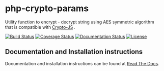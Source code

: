 # php-crypto-params

Utility function to encrypt - decrypt string using AES symmetric algorithm that is compatible with [Crypto-JS](https://code.google.com/p/crypto-js/) .

[![Build Status](https://travis-ci.org/torre76/php-crypto-params.svg?branch=master)](https://travis-ci.org/torre76/php-crypto-params) [![Coverage Status](https://coveralls.io/repos/torre76/php-crypto-params/badge.svg?branch=master&service=github)](https://coveralls.io/github/torre76/php-crypto-params?branch=master) [![Documentation Status](https://readthedocs.org/projects/php-crypto-params/badge/?version=latest)](http://php-crypto-params.readthedocs.org/en/latest/?badge=latest) [![License](https://img.shields.io/badge/License-LGPLv3-blue.svg)](https://raw.githubusercontent.com/torre76/php-crypto-params/master/LICENSE)

## Documentation and Installation instructions
 
Documentation and installation instructions can be found at [Read The Docs](http://php-crypto-params.readthedocs.org).
